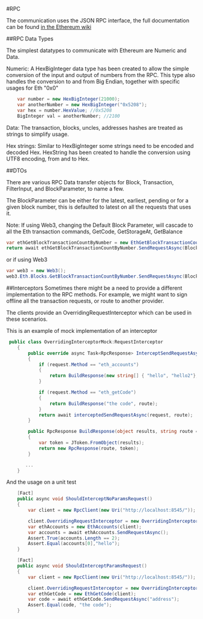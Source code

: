 #RPC

The communication uses the JSON RPC interface, the full documentation can be found [in the Ethereum wiki](https://github.com/ethereum/wiki/wiki/JSON-RPC)

##RPC Data Types

The simplest datatypes to communicate with Ethereum are Numeric and Data.

Numeric: A HexBigInteger data type has been created to allow the simple conversion of the input and output of numbers from the RPC.
This type also handles the conversion to and from Big Endian, together with specific usages for Eth "0x0"

```csharp
    var number = new HexBigInteger(21000);
    var anotherNumber = new HexBigInteger("0x5208");
    var hex = number.HexValue; //0x5208
    BigInteger val = anotherNumber; //2100
```

Data: The transaction, blocks, uncles, addresses hashes are treated as strings to simplify usage.

Hex strings: Similar to HexBigInteger some strings need to be encoded and decoded Hex. HexString has been created to handle the conversion using UTF8 encoding, from and to Hex.

##DTOs

There are various RPC Data transfer objects for Block, Transaction, FilterInput, and BlockParameter, to name a few.

The BlockParameter can be either for the latest, earliest, pending or for a given block number, this is defaulted to latest on all the requests that uses it.

Note: If using Web3, changing the Default Block Parameter, will cascade to all the Eth transaction commands, GetCode, GetStorageAt, GetBalance

```csharp
var ethGetBlockTransactionCountByNumber = new EthGetBlockTransactionCountByNumber(client);
return await ethGetBlockTransactionCountByNumber.SendRequestAsync(BlockParameter.CreateLatest());
```

or if using Web3

```csharp
var web3 = new Web3();
web3.Eth.Blocks.GetBlockTransactionCountByNumber.SendRequestAsync(BlockParameter.CreateLatest());
```

##Interceptors
Sometimes there might be a need to provide a different implementation to the RPC methods. For example, we might want to sign offline all the transaction requests, or route to another provider.

The clients provide an OverridingRequestInterceptor which can be used in these scenarios.

This is an example of mock implementation of an interceptor

```csharp
 public class OverridingInterceptorMock:RequestInterceptor
    {
        public override async Task<RpcResponse> InterceptSendRequestAsync(Func<RpcRequest, string, Task<RpcResponse>> interceptedSendRequestAsync, RpcRequest request, string route = null)
        {
            if (request.Method == "eth_accounts")
            {
                return BuildResponse(new string[] { "hello", "hello2"}, route);
            }

            if (request.Method == "eth_getCode")
            {
                return BuildResponse("the code", route);
            }
            return await interceptedSendRequestAsync(request, route);
        }

        public RpcResponse BuildResponse(object results, string route = null)
        {
            var token = JToken.FromObject(results);
            return new RpcResponse(route, token);
        }

       ...
    }

```

And the usage on a unit test
```csharp
    [Fact]
    public async void ShouldInterceptNoParamsRequest()
    {
        var client = new RpcClient(new Uri("http://localhost:8545/"));

        client.OverridingRequestInterceptor = new OverridingInterceptorMock();
        var ethAccounts = new EthAccounts(client);
        var accounts = await ethAccounts.SendRequestAsync();
        Assert.True(accounts.Length == 2);
        Assert.Equal(accounts[0],"hello");
    }

    [Fact]
    public async void ShouldInterceptParamsRequest()
    {
        var client = new RpcClient(new Uri("http://localhost:8545/"));

        client.OverridingRequestInterceptor = new OverridingInterceptorMock();
        var ethGetCode = new EthGetCode(client);
        var code = await ethGetCode.SendRequestAsync("address");
        Assert.Equal(code, "the code");
    }
```
